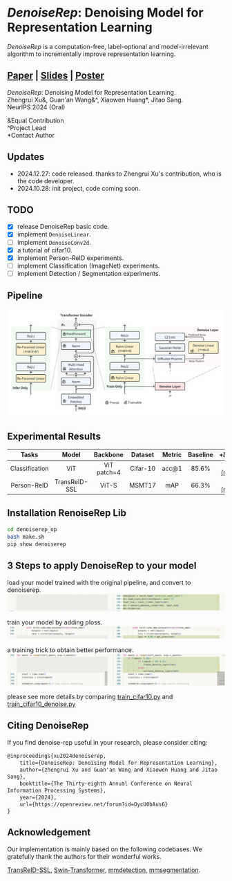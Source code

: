# *DenoiseRep*: Denoising Model for Representation Learning

_DenoiseRep_ is a computation-free, label-optional and model-irrelevant algorithm to incrementally improve representation learning. 

##  [Paper](https://openreview.net/pdf?id=OycU0bAus6) | [Slides](https://neurips.cc/media/neurips-2024/Slides/95335.pdf)  | [Poster](https://neurips.cc/media/PosterPDFs/NeurIPS%202024/95335.png?t=1731687775.3890939)

*DenoiseRep*: Denoising Model for Representation Learning.<br>
Zhengrui Xu&, Guan'an Wang&^, Xiaowen Huang*, Jitao Sang.<br>
NeurIPS 2024 (Oral)

&Equal Contribution \
^Project Lead \
*Contact Author

## Updates

- 2024.12.27: code released. thanks to Zhengrui Xu's contribution, who is the code developer.
- 2024.10.28: init project, code coming soon.

## TODO

- [x] release DenoiseRep basic code.
- [x] implement `DenoiseLinear`.
- [ ] implement `DenoiseConv2d`.
- [x] a tutorial of cifar10.
- [x] implement Person-ReID experiments.
- [ ] implement Classification (ImageNet) experiments.
- [ ] implement Detection / Segmentation experiments.

## Pipeline

![framework](fig/method.png)

## Experimental Results

| Tasks          | Model         | Backbone  | Dataset     | Metric | Baseline | +_DenoiseRep_ |
|:--------------:|:-------------:|:---------:|:-----------:|:------:|:--------:|:-------------:|
| Classification | ViT         | ViT patch=4  | Cifar-10 | acc@1  | 85.6%   | 86.2% [(model)](https://drive.google.com/file/d/1exsexxqnoG7hwifh4GkFtO6XO_HEq3U8/view?usp=sharing)[(log)](https://drive.google.com/file/d/1AGHzyVfzKjUc4ak43fqYv56TQ1fmIn3_/view?usp=sharing)       |
| Person-ReID    | TransReID-SSL | ViT-S     | MSMT17      | mAP    | 66.3%   | 67.3% [(model)](https://drive.google.com/file/d/1ZSSylQTMg9zxHukVDBhZevIprybByuMl/view?usp=sharing)[(log)](https://drive.google.com/file/d/1gUaHBKB3ED4-vf8RkuNOiLwNtg9NIdWU/view?usp=sharing)       |



## Installation RenoiseRep Lib

```bash
cd denoiserep_op
bash make.sh
pip show denoiserep
```

## 3 Steps to apply DenoiseRep to your model

load your model trained with the original pipeline, and convert to denoiserep.
![](fig/tutorial-load-convert.jpg)

train your model by adding ploss.
![](fig/tutorial-loss.jpeg)

a training trick to obtain better performance.
![](fig/tutorial-trick.jpg)

please see more details by comparing [train_cifar10.py](Classification/cifar-10/vision-transformers-cifar10/train_cifar10.py) and [train_cifar10_denoise.py](Classification/cifar-10/vision-transformers-cifar10/train_cifar10_denoise.py)

## Citing DenoiseRep

If you find denoise-rep useful in your research, please consider citing:

```
@inproceedings{xu2024denoiserep,
    title={DenoiseRep: Denoising Model for Representation Learning},
    author={zhengrui Xu and Guan'an Wang and Xiaowen Huang and Jitao Sang},
    booktitle={The Thirty-eighth Annual Conference on Neural Information Processing Systems},
    year={2024},
    url={https://openreview.net/forum?id=OycU0bAus6}
}
```

## Acknowledgement

Our implementation is mainly based on the following codebases. We gratefully thank the authors for their wonderful works.

[TransReID-SSL](https://github.com/damo-cv/TransReID-SSL), [Swin-Transformer](https://github.com/microsoft/Swin-Transformer), [mmdetection](https://github.com/open-mmlab/mmdetection), [mmsegmentation](https://github.com/open-mmlab/mmsegmentation).

